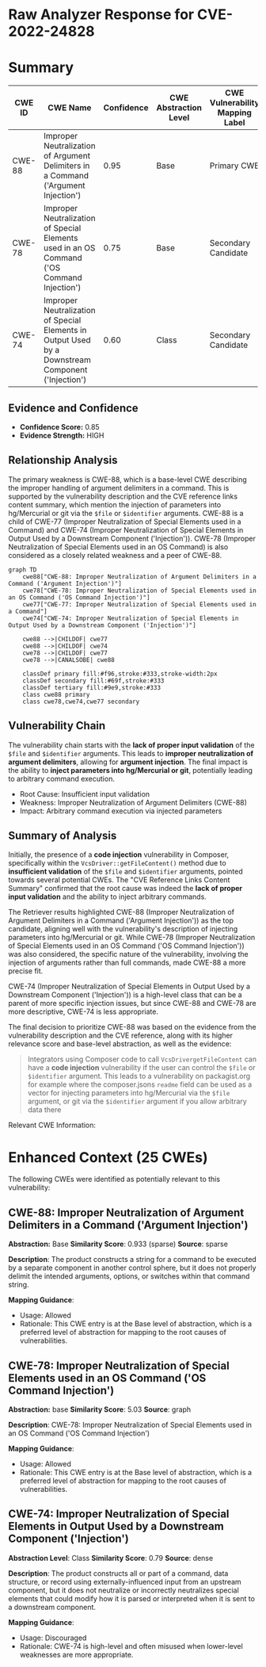 # Raw Analyzer Response for CVE-2022-24828

# Summary
| CWE ID  | CWE Name                                                                                               | Confidence | CWE Abstraction Level | CWE Vulnerability Mapping Label | CWE-Vulnerability Mapping Notes |
|---------|--------------------------------------------------------------------------------------------------------|------------|-----------------------|---------------------------------|---------------------------------|
| CWE-88  | Improper Neutralization of Argument Delimiters in a Command ('Argument Injection')                      | 0.95       | Base                  | Primary CWE                    | Allowed                         |
| CWE-78  | Improper Neutralization of Special Elements used in an OS Command ('OS Command Injection')           | 0.75       | Base                  | Secondary Candidate               | Allowed                         |
| CWE-74  | Improper Neutralization of Special Elements in Output Used by a Downstream Component ('Injection') | 0.60       | Class                  | Secondary Candidate               | Discouraged                   |

## Evidence and Confidence

*   **Confidence Score:** 0.85
*   **Evidence Strength:** HIGH

## Relationship Analysis
The primary weakness is CWE-88, which is a base-level CWE describing the improper handling of argument delimiters in a command. This is supported by the vulnerability description and the CVE reference links content summary, which mention the injection of parameters into hg/Mercurial or git via the `$file` or `$identifier` arguments. CWE-88 is a child of CWE-77 (Improper Neutralization of Special Elements used in a Command) and CWE-74 (Improper Neutralization of Special Elements in Output Used by a Downstream Component ('Injection')). CWE-78 (Improper Neutralization of Special Elements used in an OS Command) is also considered as a closely related weakness and a peer of CWE-88.

```mermaid
graph TD
    cwe88["CWE-88: Improper Neutralization of Argument Delimiters in a Command ('Argument Injection')"]
    cwe78["CWE-78: Improper Neutralization of Special Elements used in an OS Command ('OS Command Injection')"]
    cwe77["CWE-77: Improper Neutralization of Special Elements used in a Command"]
    cwe74["CWE-74: Improper Neutralization of Special Elements in Output Used by a Downstream Component ('Injection')"]

    cwe88 -->|CHILDOF| cwe77
    cwe88 -->|CHILDOF| cwe74
    cwe78 -->|CHILDOF| cwe77
    cwe78 -->|CANALSOBE| cwe88
    
    classDef primary fill:#f96,stroke:#333,stroke-width:2px
    classDef secondary fill:#69f,stroke:#333
    classDef tertiary fill:#9e9,stroke:#333
    class cwe88 primary
    class cwe78,cwe74,cwe77 secondary
```

## Vulnerability Chain
The vulnerability chain starts with the **lack of proper input validation** of the `$file` and `$identifier` arguments. This leads to **improper neutralization of argument delimiters**, allowing for **argument injection**. The final impact is the ability to **inject parameters into hg/Mercurial or git**, potentially leading to arbitrary command execution.
  - Root Cause: Insufficient input validation
  - Weakness: Improper Neutralization of Argument Delimiters (CWE-88)
  - Impact: Arbitrary command execution via injected parameters

## Summary of Analysis
Initially, the presence of a **code injection** vulnerability in Composer, specifically within the `VcsDriver::getFileContent()` method due to **insufficient validation** of the `$file` and `$identifier` arguments, pointed towards several potential CWEs. The "CVE Reference Links Content Summary" confirmed that the root cause was indeed the **lack of proper input validation** and the ability to inject arbitrary commands.

The Retriever results highlighted CWE-88 (Improper Neutralization of Argument Delimiters in a Command ('Argument Injection')) as the top candidate, aligning well with the vulnerability's description of injecting parameters into hg/Mercurial or git. While CWE-78 (Improper Neutralization of Special Elements used in an OS Command ('OS Command Injection')) was also considered, the specific nature of the vulnerability, involving the injection of arguments rather than full commands, made CWE-88 a more precise fit.

CWE-74 (Improper Neutralization of Special Elements in Output Used by a Downstream Component ('Injection')) is a high-level class that can be a parent of more specific injection issues, but since CWE-88 and CWE-78 are more descriptive, CWE-74 is less appropriate.

The final decision to prioritize CWE-88 was based on the evidence from the vulnerability description and the CVE reference, along with its higher relevance score and base-level abstraction, as well as the evidence:
> Integrators using Composer code to call `VcsDrivergetFileContent` can have a **code injection** vulnerability if the user can control the `$file` or `$identifier` argument. This leads to a vulnerability on packagist.org for example where the composer.jsons `readme` field can be used as a vector for injecting parameters into hg/Mercurial via the `$file` argument, or git via the `$identifier` argument if you allow arbitrary data there

Relevant CWE Information:

# Enhanced Context (25 CWEs)
The following CWEs were identified as potentially relevant to this vulnerability:

## CWE-88: Improper Neutralization of Argument Delimiters in a Command ('Argument Injection')
**Abstraction:** Base
**Similarity Score**: 0.933 (sparse)
**Source**: sparse

**Description**:
The product constructs a string for a command to be executed by a separate component
in another control sphere, but it does not properly delimit the
intended arguments, options, or switches within that command string.

**Mapping Guidance**:
- Usage: Allowed
- Rationale: This CWE entry is at the Base level of abstraction, which is a preferred level of abstraction for mapping to the root causes of vulnerabilities.

## CWE-78: Improper Neutralization of Special Elements used in an OS Command ('OS Command Injection')
**Abstraction:** base
**Similarity Score**: 5.03
**Source**: graph

**Description**:
CWE-78: Improper Neutralization of Special Elements used in an OS Command ('OS Command Injection')

**Mapping Guidance**:
- Usage: Allowed
- Rationale: This CWE entry is at the Base level of abstraction, which is a preferred level of abstraction for mapping to the root causes of vulnerabilities.

## CWE-74: Improper Neutralization of Special Elements in Output Used by a Downstream Component ('Injection')
**Abstraction Level**: Class
**Similarity Score**: 0.79
**Source**: dense

**Description**:
The product constructs all or part of a command, data structure, or record using externally-influenced input from an upstream component, but it does not neutralize or incorrectly neutralizes special elements that could modify how it is parsed or interpreted when it is sent to a downstream component.

**Mapping Guidance**:
- Usage: Discouraged
- Rationale: CWE-74 is high-level and often misused when lower-level weaknesses are more appropriate.